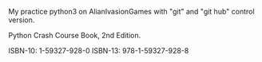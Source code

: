 My practice python3 on AlianIvasionGames with "git" and "git hub" control version.

Python Crash Course Book, 2nd Edition.
 
ISBN-10: 1-59327-928-0
ISBN-13: 978-1-59327-928-8
